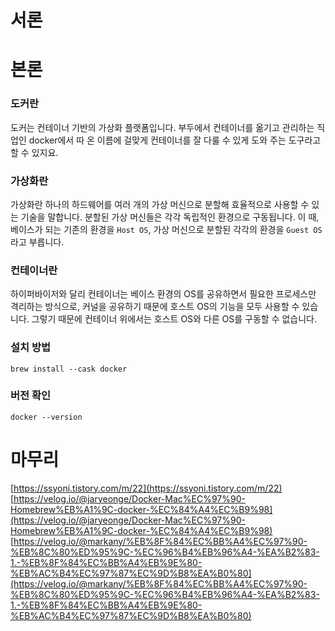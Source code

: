 # 서론

# 본론
### 도커란

도커는 컨테이너 기반의 가상화 플랫폼입니다. 부두에서 컨테이너를 옮기고 관리하는 직업인 docker에서 따 온 이름에 걸맞게 컨테이너를 잘 다룰 수 있게 도와 주는 도구라고 할 수 있지요. 

### 가상화란

가상화란 하나의 하드웨어를 여러 개의 가상 머신으로 분할해 효율적으로 사용할 수 있는 기술을 말합니다. 분할된 가상 머신들은 각각 독립적인 환경으로 구동됩니다. 이 때, 베이스가 되는 기존의 환경을 `Host OS`, 가상 머신으로 분할된 각각의 환경을 `Guest OS`라고 부릅니다. 

### 컨테이너란

하이퍼바이저와 달리 컨테이너는 베이스 환경의 OS를 공유하면서 필요한 프로세스만 격리하는 방식으로, 커널을 공유하기 때문에 호스트 OS의 기능을 모두 사용할 수 있습니다. 그렇기 때문에 컨테이너 위에서는 호스트 OS와 다른 OS를 구동할 수 없습니다. 

### 설치 방법

```shell
brew install --cask docker
```

### 버전 확인

```shell
docker --version
```

# 마무리

[https://ssyoni.tistory.com/m/22](https://ssyoni.tistory.com/m/22)
[https://velog.io/@jaryeonge/Docker-Mac%EC%97%90-Homebrew%EB%A1%9C-docker-%EC%84%A4%EC%B9%98](https://velog.io/@jaryeonge/Docker-Mac%EC%97%90-Homebrew%EB%A1%9C-docker-%EC%84%A4%EC%B9%98)
[https://velog.io/@markany/%EB%8F%84%EC%BB%A4%EC%97%90-%EB%8C%80%ED%95%9C-%EC%96%B4%EB%96%A4-%EA%B2%83-1.-%EB%8F%84%EC%BB%A4%EB%9E%80-%EB%AC%B4%EC%97%87%EC%9D%B8%EA%B0%80](https://velog.io/@markany/%EB%8F%84%EC%BB%A4%EC%97%90-%EB%8C%80%ED%95%9C-%EC%96%B4%EB%96%A4-%EA%B2%83-1.-%EB%8F%84%EC%BB%A4%EB%9E%80-%EB%AC%B4%EC%97%87%EC%9D%B8%EA%B0%80)